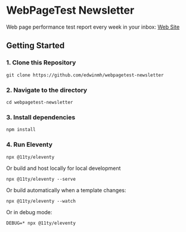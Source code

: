 # WebPageTest Newsletter

Web page performance test report every week in your inbox: [Web Site](https://www.webpagetestnewsletter.com/)

## Getting Started

### 1. Clone this Repository

```
git clone https://github.com/edwinmh/webpagetest-newsletter
```

### 2. Navigate to the directory

```
cd webpagetest-newsletter
```

### 3. Install dependencies

```
npm install
```

### 4. Run Eleventy

```
npx @11ty/eleventy
```

Or build and host locally for local development
```
npx @11ty/eleventy --serve
```

Or build automatically when a template changes:
```
npx @11ty/eleventy --watch
```

Or in debug mode:
```
DEBUG=* npx @11ty/eleventy
```

